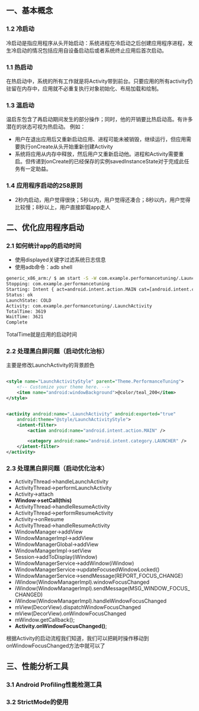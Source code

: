 ## 一、基本概念

### 1.2 冷启动

冷启动是指应用程序从头开始启动：系统进程在冷启动之后创建应用程序进程，发生冷启动的情况包括应用自设备启动后或者系统终止应用后首次启动。

### 1.1 热启动

在热启动中，系统的所有工作就是将Activity带到前台。只要应用的所有activity仍驻留在内存中，应用就不必重复执行对象初始化、布局加载和绘制。

### 1.3 温启动

温启东包含了再启动期间发生的部分操作；同时，他的开销要比热启动高。有许多潜在的状态可视为热启动。 例如：

- 用户在退出应用后又重新启动应用、进程可能未被销毁，继续运行，但应用需要执行onCreate从头开始重新创建Activity
- 系统将应用从内存中释放，然后用户又重新启动他。进程和Activity需要重启。但传递到onCreate的已经保存的实例savedInstanceState对于完成此任务有一定助益。

### 1.4 应用程序启动的258原则

- 2秒内启动，用户觉得很快；5秒以内，用户觉得还凑合；8秒以内，用户觉得比较慢；8秒以上，用户直接卸载app走人

## 二、优化应用程序启动

### 2.1 如何统计app的启动时间

- 使用displayed关键字过滤系统日志信息
- 使用adb命令：adb shell

```cmd
generic_x86_arm:/ $ am start -S -W com.example.performancetuning/.LaunchActivity
Stopping: com.example.performancetuning
Starting: Intent { act=android.intent.action.MAIN cat=[android.intent.category.LAUNCHER] cmp=com.example.performancetuning/.LaunchActivity }
Status: ok
LaunchState: COLD
Activity: com.example.performancetuning/.LaunchActivity
TotalTime: 3619
WaitTime: 3621
Complete
```

TotalTime就是应用的启动时间

### 2.2 处理黑白屏问题（启动优化治标）

主要是修改LaunchActivity的背景颜色

```xml

<style name="LaunchActivityStyle" parent="Theme.PerformanceTuning">
    <!-- Customize your theme here. -->
    <item name="android:windowBackground">@color/teal_200</item>
</style>

```

```xml

<activity android:name=".LaunchActivity" android:exported="true"
    android:theme="@style/LaunchActivityStyle">
    <intent-filter>
        <action android:name="android.intent.action.MAIN" />

        <category android:name="android.intent.category.LAUNCHER" />
    </intent-filter>
</activity>
```

### 2.3 处理黑白屏问题（启动优化治本）

- ActivityThread->handleLaunchActivity
- ActivityThread->performLaunchActivity
- Activity->attach
- **Window->setCall(this)**
- ActivityThread->handleResumeActivity
- ActivityThread->performResumeActivity
- Activity->onResume
- ActivityThread->handleResumeActivity
- WindowManager->addView
- WindowManagerImpl->addView
- WindowManagerGlobal->addView
- WindowManagerImpl->setView
- Session->addToDisplay(iWindow)
- WindowManagerService->addWindow(iWindow)
- WindowManagerService->updateFocusedWindowLocked()
- WindowManagerService->sendMessage(REPORT_FOCUS_CHANGE)
- iWindow(WindowManagerImpl).windowFocusChanged
- iWindow(WindowManagerImpl).sendMessage(MSG_WINDOW_FOCUS_CHANGED)
- iWindow(WindowManagerImpl).handleWindowFocusChanged
- mView(DecorView).dispatchWindowFocusChanged
- mView(DecorView).onWindowFocusChanged
- mWindow.getCallback();
- **Activity.onWindowFocusChanged()**;

根据Activity的启动流程我们知道，我们可以把耗时操作移动到onWindowFocusChanged方法中就可以了

## 三、性能分析工具

### 3.1 Android Profiling性能检测工具

### 3.2 StrictMode的使用









